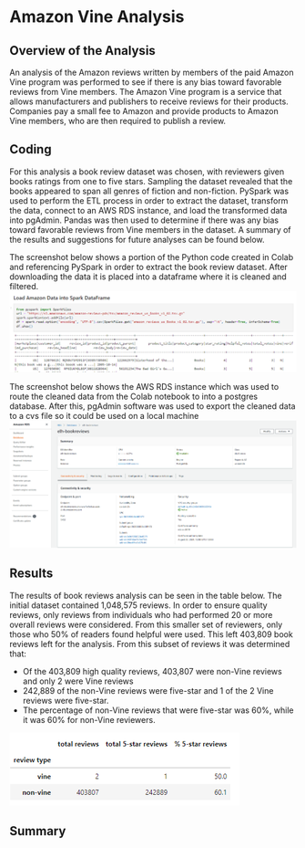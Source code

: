 # Amazon Vine Analysis
## Overview of the Analysis
An analysis of the Amazon reviews written by members of the paid Amazon Vine program was performed to see if there is any bias toward favorable reviews from Vine members. The Amazon Vine program is a service that allows manufacturers and publishers to receive reviews for their products. Companies pay a small fee to Amazon and provide products to Amazon Vine members, who are then required to publish a review.

## Coding
For this analysis a book review dataset was chosen, with reviewers given books ratings from one to five stars.  Sampling the dataset revealed that the books appeared to span all genres of fiction and non-fiction.  PySpark was used to perform the ETL process in order to extract the dataset, transform the data, connect to an AWS RDS instance, and load the transformed data into pgAdmin. Pandas was then used to determine if there was any bias toward favorable reviews from Vine members in the dataset. A summary of the results and suggestions for future analyses can be found below.

The screenshot below shows a portion of the Python code created in Colab and referencing PySpark in order to extract the book review dataset.  After downloading the data it is placed into a dataframe where it is cleaned and filtered.  
![PySpark was used to extract the dataset](screenshots/vine_review2.png)

The screenshot below shows the AWS RDS instance which was used to route the cleaned data from the Colab notebook to into a postgres database.  After this, pgAdmin software was used to export the cleaned data to a cvs file so it could be used on a local machine
![an AWS RDS instance transferred data to pgAdmin](screenshots/vine_review1.png)

## Results
The results of book reviews analysis can be seen in the table below.  The initial dataset contained 1,048,575 reviews.  In order to ensure quality reviews, only reviews from individuals who had performed 20 or more overall reviews were considered.  From this smaller set of reviewers, only those who 50% of readers found helpful were used.  This left 403,809 book reviews left for the analysis.  From this subset of reviews it was determined that:
* Of the 403,809 high quality reviews, 403,807 were non-Vine reviews and only 2 were Vine reviews 
* 242,889 of the non-Vine reviews were five-star and 1 of the 2 Vine reviews were five-star.
* The percentage of non-Vine reviews that were five-star was 60%, while it was 60% for non-Vine reviewers.
  

![vine and non-vine reviews for books are compared](screenshots/vine_review3.png)

## Summary
 

